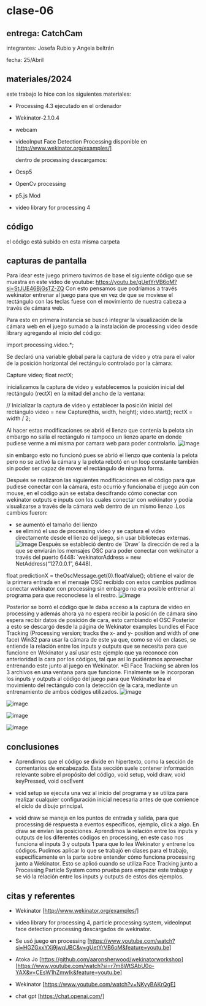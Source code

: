 # clase-06

## entrega: CatchCam

integrantes: Josefa Rubio y Angela beltrán

fecha: 25/Abril

## materiales/2024

este trabajo lo hice con los siguientes materiales:

- Processing 4.3 ejecutado en el ordenador
- Wekinator-2.1.0.4 
- webcam
- videoInput Face Detection Processing disponible en [http://www.wekinator.org/examples/]

  dentro de processing descargamos: 
- Ocsp5 
- OpenCv processing
- p5.js Mod
- video library for processing 4

## código

el código está subido en esta misma carpeta

## capturas de pantalla
Para idear este juego primero tuvimos de base el siguiente código que se muestra en este video de youtube:
  https://youtu.be/gUetYrVB6oM?si=StJUE46BjGsTZ-ZQ
Con esto pensamos que podríamos a través wekinator entrenar al juego para que en vez de que se moviese el rectángulo con las teclas fuese con el movimiento de nuestra cabeza a través de cámara web. 

Para esto en primera instancia se buscó integrar la visualización de la cámara web en el juego sumado a la instalación de processing video desde library agregando al inicio del código: 

import processing.video.*;

Se declaró una variable global para la captura de video y otra para el valor de la posición horizontal del rectángulo controlado por la cámara:


Capture video;
float rectX; 

inicializamos la captura de video y establecemos la posición inicial del rectángulo (rectX) en la mitad del ancho de la ventana:
 
// Inicializar la captura de video y establecer la posición inicial del rectángulo
video = new Capture(this, width, height);
video.start();
rectX = width / 2;

Al hacer estas modificaciones se abrió el lienzo que contenía la pelota sin embargo no salía el rectángulo ni tampoco un lienzo aparte en donde pudiese verme a mi misma por camara web para poder controlarlo.
![image](https://github.com/angebv00/audiv027-2024-1/assets/163590234/8efa9e2a-03c9-42e6-bf5c-3f06b33cfa00)

sin embargo esto no funcionó pues se abrió el lienzo que contenia la pelota pero no se activó la cámara y la pelota rebotó en un loop constante también sin poder ser capaz de mover el rectángulo de ninguna forma. 

Después se realizaron las siguientes modificaciones en el código para que pudiese conectar con la cámara, esto ocurrió y funcionaba el juego aún con mouse, en el código aún se estaba descifrando cómo conectar con wekinator outputs e inputs con los cuales conectar con wekinator y podía visualizarse a través de la cámara web dentro de un mismo lienzo .Los cambios fueron: 
- se aumentó el tamaño del lienzo
- se eliminó el uso de processing video y se captura el video directamente desde el lienzo del juego, sin usar bibliotecas externas.
![image](https://github.com/angebv00/audiv027-2024-1/assets/163590234/9eac4185-8472-43c0-b863-917ffb8ec414)
Después se estableció dentro de ´Draw´ la dirección de red a la que se enviarán los mensajes OSC para poder conectar con wekinator a través del puerto 6448: 
 ´wekinatorAddress = new NetAddress(“127.0.0.1”, 6448).

float predictionX = theOscMessage.get(0).floatValue(); obtiene el valor de la primera entrada en el mensaje OSC recibido
con estos cambios pudimos conectar wekinator con processing sin embargo no era posible entrenar al programa para que reconociese la el restro.
![image](https://github.com/angebv00/audiv027-2024-1/assets/163590234/05179df4-60e2-4aa4-99c4-fb7253426c32)

Posterior se borró el código que le daba acceso a la captura de video en processing y además ahora ya no espera recibir la posición de cámara sino espera recibir datos de posición de cara, esto cambiando el OSC 
Posterior a esto se descargó desde la página de Wekinator examples bundles el Face Tracking (Processing version; tracks the x- and y- position and width of one face) Win32 para usar la cámara de este ya que, como se vió en clases, se entiende la relación entre los inputs y outputs que se necesita para que funcione en Wekinator y así usar este ejemplo que ya reconoce con anterioridad la cara por los códigos, tal que así lo pudiéramos aprovechar entrenando este junto al juego en Wekinator. 
*El Face Tracking se abren los 3 archivos en una ventana para que funcione. 
Finalmente se le incorporan los inputs y outputs al código del juego para que Wekinator lea el movimiento del rectángulo con la detección de la cara, mediante un entrenamiento de ambos códigos utilizados. 
![image](https://github.com/angebv00/audiv027-2024-1/assets/163590234/505dd0ab-e5fd-44be-ab60-caaec4604ab1)

![image](https://github.com/angebv00/audiv027-2024-1/assets/163590234/4aa87ff6-f347-46b9-a1b2-34aa97655fb9)

![image](https://github.com/angebv00/audiv027-2024-1/assets/163590234/d9689091-534b-4ff3-b06c-247ea940ac43)

![image](https://github.com/angebv00/audiv027-2024-1/assets/163590234/130d8e8a-962f-4693-8359-b206452936ba)


## conclusiones

- Aprendimos que el código se divide en hipertexto, como la sección de comentarios de encabezado. Esta sección suele contener información relevante sobre el propósito del código, void setup, void draw, void keyPressed, void oscEvent


- void setup se ejecuta una vez al inicio del programa y se utiliza para realizar cualquier configuración inicial necesaria antes de que comience el ciclo de dibujo principal.

- void draw se maneja en los puntos de entrada y salida, para que processing dé respuesta a eventos específicos, ejemplo, click a algo. En draw se envían las posiciones.
 Aprendimos la relación entre los inputs y outputs de los diferentes códigos en processing, en este caso nos funciona el inputs 3 y outputs 1 para que lo lea Wekinator y entrene los códigos.
Pudimos aplicar lo que se trabajó en clases para el trabajo, específicamente en la parte sobre entender cómo funciona processing junto a Wekinator. Esto se aplicó cuando se utiliza Face Tracking junto a Processing Particle System como prueba para empezar este trabajo y se vió la relación entre los inputs y outputs de estos dos ejemplos. 


## citas y referentes

- Wekinator 
[http://www.wekinator.org/examples/]

- video library for processing 4, particle processing system, videoInput face detection processing descargados de wekinator. 

- Se usó juego en processing
[https://www.youtube.com/watch?si=HGZGxxYXj9jwqUBC&v=gUetYrVB6oM&feature=youtu.be]

- Atoka Jo
[https://github.com/aaronsherwood/wekinatorworkshop]
[https://www.youtube.com/watch?si=r7m8WtSAbU0o-YAX&v=CEsW1hZmwIk&feature=youtu.be]


- Wekinator 
[https://www.youtube.com/watch?v=NKyyBAKrQgE]

- chat gpt
  [https://chat.openai.com/]
